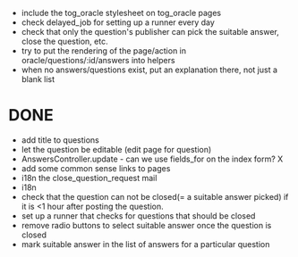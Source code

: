 * include the tog_oracle stylesheet on tog_oracle pages
* check delayed_job for setting up a runner every day
* check that only the question's publisher can pick the suitable answer, close the question, etc.
* try to put the rendering of the page/action in oracle/questions/:id/answers into helpers
* when no answers/questions exist, put an explanation there, not just a blank list

DONE
====
* add title to questions
* let the question be editable (edit page for question)
* AnswersController.update - can we use fields_for on the index form? X
* add some common sense links to pages
* i18n the close_question_request mail
* i18n
* check that the question can not be closed(= a suitable answer picked) if it is <1 hour after posting the question.
* set up a runner that checks for questions that should be closed
* remove radio buttons to select suitable answer once the question is closed
* mark suitable answer in the list of answers for a particular question  

